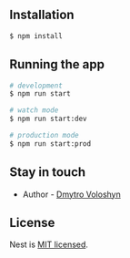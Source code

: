 ## Installation

```bash
$ npm install
```

## Running the app

```bash
# development
$ npm run start

# watch mode
$ npm run start:dev

# production mode
$ npm run start:prod
```

## Stay in touch

- Author - [Dmytro Voloshyn](https://github.com/voloshyndmitry)

## License

Nest is [MIT licensed](LICENSE).
